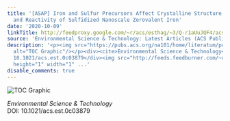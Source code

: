 ```yaml
---
title: '[ASAP] Iron and Sulfur Precursors Affect Crystalline Structure, Speciation,
  and Reactivity of Sulfidized Nanoscale Zerovalent Iron'
date: '2020-10-09'
linkTitle: http://feedproxy.google.com/~r/acs/esthag/~3/Q-r1aUuJQF4/acs.est.0c03879
source: 'Environmental Science & Technology: Latest Articles (ACS Publications)'
description: '<p><img src="https://pubs.acs.org/na101/home/literatum/publisher/achs/journals/content/esthag/0/esthag.ahead-of-print/acs.est.0c03879/20201009/images/medium/es0c03879_0007.gif"
  alt="TOC Graphic"/></p><div><cite>Environmental Science & Technology</cite></div><div>DOI:
  10.1021/acs.est.0c03879</div><img src="http://feeds.feedburner.com/~r/acs/esthag/~4/Q-r1aUuJQF4"
  height="1" width="1" ...'
disable_comments: true
---
```

<p><img src="https://pubs.acs.org/na101/home/literatum/publisher/achs/journals/content/esthag/0/esthag.ahead-of-print/acs.est.0c03879/20201009/images/medium/es0c03879_0007.gif" alt="TOC Graphic"/></p><div><cite>Environmental Science & Technology</cite></div><div>DOI: 10.1021/acs.est.0c03879</div><img src="http://feeds.feedburner.com/~r/acs/esthag/~4/Q-r1aUuJQF4" height="1" width="1" ...